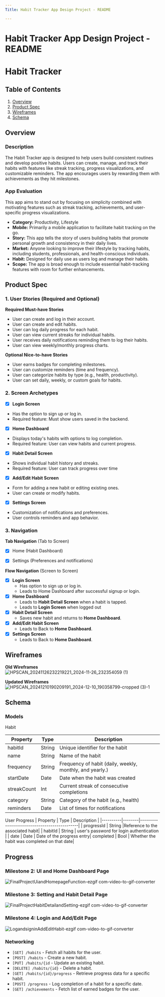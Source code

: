 ```yaml
---
Title: Habit Tracker App Design Project - README

---
```


Habit Tracker App Design Project - README
===

# Habit Tracker

## Table of Contents

1. [Overview](#Overview)
2. [Product Spec](#Product-Spec)
3. [Wireframes](#Wireframes)
4. [Schema](#Schema)

## Overview

### Description

The Habit Tracker app is designed to help users build consistent routines and develop positive habits. Users can create, manage, and track their habits with features like streak tracking, progress visualizations, and customizable reminders. The app encourages users by rewarding them with achievements as they hit milestones.

### App Evaluation

This app aims to stand out by focusing on simplicity combined with motivating features such as streak tracking, achievements, and user-specific progress visualizations.

- **Category:** Productivity, Lifestyle
- **Mobile:** Primarily a mobile application to facilitate habit tracking on the go.
- **Story:**  This app tells the story of users building habits that promote personal growth and consistency in their daily lives.
- **Market:** Anyone looking to improve their lifestyle by tracking habits, including students, professionals, and health-conscious individuals.
- **Habit:** Designed for daily use as users log and manage their habits.
- **Scope:** The app is broad enough to include essential habit-tracking features with room for further enhancements.

## Product Spec

### 1. User Stories (Required and Optional)

**Required Must-have Stories**

* User can create and log in their account.
* User can create and edit habits.
* User can log daily progress for each habit.
* User can view current streaks for individual habits.
* User receives daily notifications reminding them to log their habits.
* User can view weekly/monthly progress charts.


**Optional Nice-to-have Stories**

* User earns badges for completing milestones.
* User can customize reminders (time and frequency).
* User can categorize habits by type (e.g., health, productivity).
* User can set daily, weekly, or custom goals for habits.

### 2. Screen Archetypes

- [x] **Login Screen**
* Has the option to sign up or log in.
* Required feature: Must show users saved in the backend.
    
- [x] **Home Dashboard**
* Displays today's habits with options to log completion.
* Required feature: User can view habits and current progress.

- [x] **Habit Detail Screen**
* Shows individual habit history and streaks.
* Required feature: User can track progress over time

- [x] **Add/Edit Habit Screen**
* Form for adding a new habit or editing existing ones.
* User can create or modify habits.

- [x] **Settings Screen**
* Customization of notifications and preferences.
* User controls reminders and app behavior.


### 3. Navigation

**Tab Navigation** (Tab to Screen)

- [x] Home (Habit Dashboard)
- [x] Settings (Preferences and notifications)


**Flow Navigation** (Screen to Screen)
- [x] **Login Screen**
  * Has option to sign up or log in.
  * Leads to Home Dashboard after successful signup or login.
- [x] **Home Dashboard**
  * Leads to **Habit Detail Screen** when a habit is tapped.
  * Leads to **Login Screen** when logged out
- [x] **Habit Detail Screen**
  * Saves new habit and returns to **Home Dashboard**.
- [x] **Add/Edit Habit Screen**
  * Leads to Back to **Home Dashboard**.
- [x] **Settings Screen**
  * Leads to Back to **Home Dashboard**.


## Wireframes
**Old Wireframes**
![HPSCAN_20241126232219221_2024-11-26_232354059 (1)](https://github.com/user-attachments/assets/4491a8a6-79e5-4eb3-85a9-5a575f7ab444)

**Updated Wireframes**
![HPSCAN_20241210190209191_2024-12-10_190358799-cropped (3)-1](https://github.com/user-attachments/assets/f9137102-5798-4e3f-a49c-57d95cf11c80)


## Schema 


### Models

Habit

| Property | Type   | Description                                  |
|----------|--------|----------------------------------------------|
| habitId | String |Unique identifier for the habit|
| name	 | String |Name of the habit|
| frequency | String | Frequency of habit (daily, weekly, monthly, and yearly.)| 
startDate | Date	 | Date when the habit was created|
streakCount	 | Int	 | Current streak of consecutive completions|
category | String	 | Category of the habit (e.g., health)|
reminders | Date	 | List of times for notifications|


User Progress
| Property | Type   | Description                                  |
|----------|--------|----------------------------------------------|
| progressId | String |Reference to the associated habit|
| habitId	 | String | user's password for login authentication      |
| date      | Date    | Date of the progress entry| 
completed | Bool	 | Whether the habit was completed on that date|

## Progress
### Milestone 2: UI and Home Dashboard Page
![FinalProjectUiandHomepageFunction-ezgif com-video-to-gif-converter](https://github.com/user-attachments/assets/4735ed6b-034b-4704-8e4f-8da12018c832)

### Milestone 3: Setting and Habit Detail Page
![FinalProjectHabitDetailandSetting-ezgif com-video-to-gif-converter](https://github.com/user-attachments/assets/8beb8f82-b40c-478a-9b79-fcee40954872)

### Milestone 4: Login and Add/Edit Page
![LogandsigninAddEditHabit-ezgif com-video-to-gif-converter](https://github.com/user-attachments/assets/748b97a3-ad27-4349-9653-bf14738078e4)


### Networking

- `[GET] /habits` - Fetch all habits for the user.
- `[POST] /habits` - Create a new habit.
- `[PUT] /habits/{id` - Update an existing habit.
- `[DELETE] /habits/{id}` - Delete a habit.
- `[GET] /habits/{id}/progress` - Retrieve progress data for a specific habit.
- `[POST] /progress` - Log completion of a habit for a specific date.
- `[GET] /achievements` - Fetch list of earned badges for the user.
